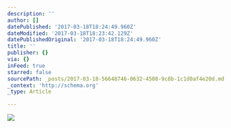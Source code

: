 ```yaml
---
description: ''
author: []
datePublished: '2017-03-18T18:24:49.960Z'
dateModified: '2017-03-18T18:23:42.129Z'
datePublishedOriginal: '2017-03-18T18:24:49.960Z'
title: ''
publisher: {}
via: {}
inFeed: true
starred: false
sourcePath: _posts/2017-03-18-56648746-0632-4508-9c8b-1c1d0af4e20d.md
_context: 'http://schema.org'
_type: Article

---
```

![](https://the-grid-user-content.s3-us-west-2.amazonaws.com/ed09807f-cc6a-401c-b7d3-df1afc842abd.jpg)
